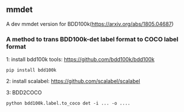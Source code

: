 <!--
 * @Author: luantianyu
 * @LastEditors: Luan Tianyu
 * @email: 1558747541@qq.com
 * @github: https://github.com/tianyuluan/
 * @Date: 2022-02-18 15:23:14
 * @LastEditTime: 2022-02-19 19:05:16
 * @motto: Still water run deep
 * @Description: Modify here please
 * @FilePath: /mmdet/README.md
-->
## mmdet

A dev mmdet version for BDD100k(https://arxiv.org/abs/1805.04687)

### A method to trans BDD100k-det label format to COCO label format

1: install bdd100k tools: https://github.com/bdd100k/bdd100k

    pip install bdd100k

2: install scalabel: https://github.com/scalabel/scalabel

3: BDD2COCO

    python bdd100k.label.to_coco det -i ... -o ....

